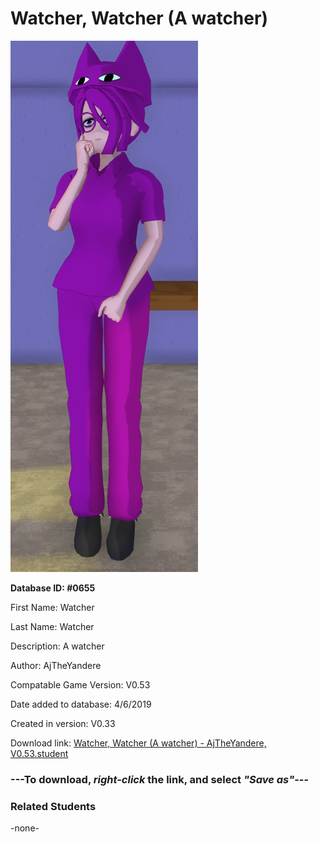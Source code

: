 # Watcher, Watcher (A watcher)

<img src="../../Files/Images/Watcher, Watcher (A watcher).png" title="Watcher, Watcher (A watcher) - AjTheYandere, V0.53">

**Database ID: #0655**

First Name: Watcher

Last Name: Watcher

Description: A watcher

Author: AjTheYandere

Compatable Game Version: V0.53

Date added to database: 4/6/2019

Created in version: V0.33

Download link: <a href="https://raw.githubusercontent.com/Arbiter1223/Daigaku-Gurashi-Custom-Students/master/Files/Student%20Files/Watcher%2C%20Watcher%20(A%20watcher)%20-%20AjTheYandere%2C%20V0.53.student">Watcher, Watcher (A watcher) - AjTheYandere, V0.53.student</a>

### ---**To download, _right-click_ the link, and select _"Save as"_**---

### Related Students

-none-
